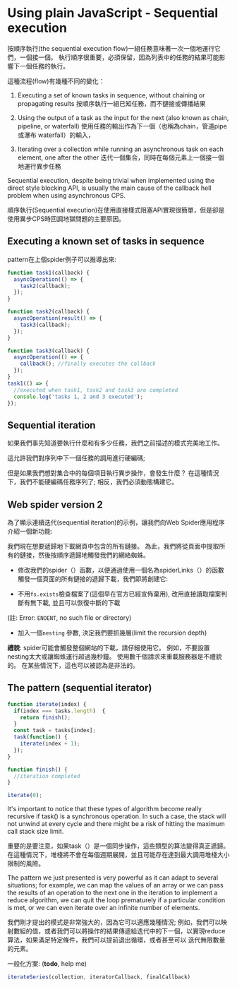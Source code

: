 # Using plain JavaScript - Sequential execution 

按順序執行(the sequential execution flow)一組任務意味著一次一個地運行它們，一個接一個。 執行順序很重要，必須保留，因為列表中的任務的結果可能影響下一個任務的執行。

這種流程(flow)有幾種不同的變化：

1. Executing a set of known tasks in sequence, without chaining or propagating results 按順序執行一組已知任務，而不鏈接或傳播結果

2. Using the output of a task as the input for the next (also known as chain, pipeline, or waterfall) 使用任務的輸出作為下一個（也稱為chain，管道pipe或瀑布 waterfall）的輸入，

3. Iterating over a collection while running an asynchronous task on each element, one after the other 迭代一個集合，同時在每個元素上一個接一個地運行異步任務

  Sequential execution, despite being trivial when implemented using the direct style blocking API, is usually the main cause of the callback hell problem when using asynchronous CPS.

順序執行(Sequential execution)在使用直接樣式阻塞API實現很簡單，但是卻是使用異步CPS時回調地獄問題的主要原因。

## Executing a known set of tasks in sequence

pattern在上個spider例子可以推導出來: 

``` js
function task1(callback) {
  asyncOperation(() => {
    task2(callback);
  });
}

function task2(callback) {
  asyncOperation(result() => {
    task3(callback);
  });
}

function task3(callback) {
  asyncOperation(() => {
    callback(); //finally executes the callback
  });
}
task1(() => {
  //executed when task1, task2 and task3 are completed
  console.log('tasks 1, 2 and 3 executed');
});
```

## Sequential iteration

如果我們事先知道要執行什麼和有多少任務，我們之前描述的模式完美地工作。

這允許我們對序列中下一個任務的調用進行硬編碼;

但是如果我們想對集合中的每個項目執行異步操作，會發生什麼？ 在這種情況下，我們不能硬編碼任務序列了; 相反，我們必須動態構建它。

## Web spider version 2

為了顯示連續迭代(sequential iteration)的示例，讓我們向Web Spider應用程序介紹一個新功能:

我們現在想要遞歸地下載網頁中包含的所有鏈接。 為此，我們將從頁面中提取所有的鏈接，然後按順序遞歸地觸發我們的網絡蜘蛛。

- 修改我們的spider（）函數，以便通過使用一個名為spiderLinks（）的函數觸發一個頁面的所有鏈接的遞歸下載，我們即將創建它: 

- 不用`fs.exists`檢查檔案了(這個早在官方已經宣佈棄用), 改用直接讀取檔案判斷有無下載, 並且可以恢復中斷的下載

(註: Error: `ENOENT`, no such file or directory)


- 加入一個`nesting` 參數, 決定我們要抓幾層(limit the recursion depth)

**禮貌**:  spider可能會觸發整個網站的下載，請仔細使用它。 例如，不要設置nesting太大或讓蜘蛛運行超過幾秒鐘。 使用數千個請求來重載服務器是不禮貌的。 在某些情況下，這也可以被認為是非法的。 

## The pattern (sequential iterator)

``` js
function iterate(index) {
  if(index === tasks.length)  {
    return finish();
  }
  const task = tasks[index];
  task(function() {
    iterate(index + 1);
  });
}

function finish() {
  //iteration completed
}

iterate(0);
```

  It's important to notice that these types of algorithm become really recursive if task() is a synchronous operation. In such a case, the stack will not unwind at every cycle and there might be a risk of hitting the maximum call stack size limit.

重要的是要注意，如果task（）是一個同步操作，這些類型的算法變得真正遞歸。 在這種情況下，堆棧將不會在每個週期展開，並且可能存在達到最大調用堆棧大小限制的風險。

  The pattern we just presented is very powerful as it can adapt to several situations; for example, we can map the values of an array or we can pass the results of an operation to the next one in the iteration to implement a reduce algorithm, we can quit the loop prematurely if a particular condition is met, or we can even iterate over an infinite number of elements.

我們剛才提出的模式是非常強大的，因為它可以適應幾種情況; 例如，我們可以映射數組的值，或者我們可以將操作的結果傳遞給迭代中的下一個，以實現reduce算法，如果滿足特定條件，我們可以提前退出循環，或者甚至可以 迭代無限數量的元素。

一般化方案: (**todo**, help me)

``` js
iterateSeries(collection, iteratorCallback, finalCallback)
```

